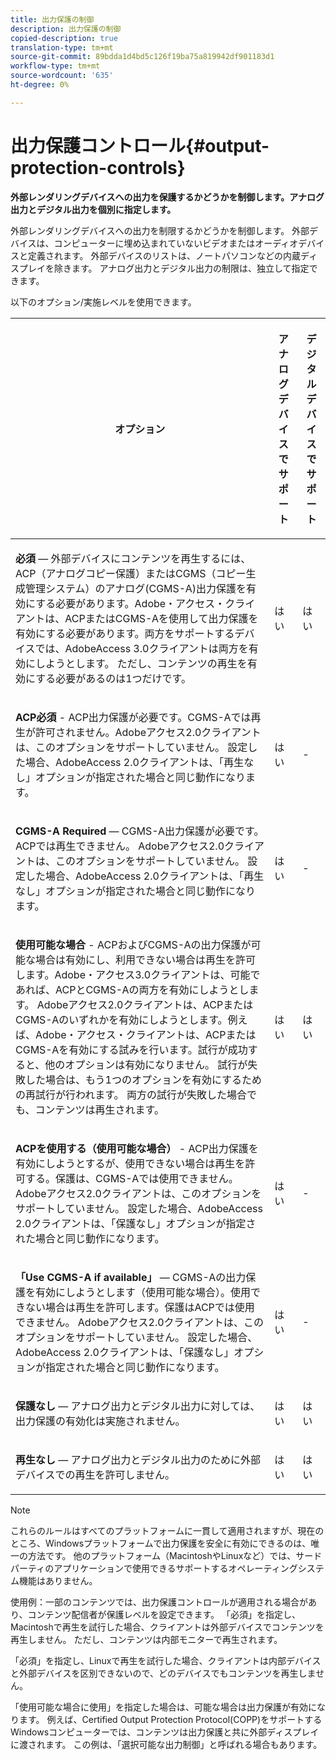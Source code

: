 ```yaml
---
title: 出力保護の制御
description: 出力保護の制御
copied-description: true
translation-type: tm+mt
source-git-commit: 89bdda1d4bd5c126f19ba75a819942df901183d1
workflow-type: tm+mt
source-wordcount: '635'
ht-degree: 0%

---
```



# 出力保護コントロール{#output-protection-controls}

**外部レンダリングデバイスへの出力を保護するかどうかを制御します。アナログ出力とデジタル出力を個別に指定します。**

外部レンダリングデバイスへの出力を制限するかどうかを制御します。 外部デバイスは、コンピューターに埋め込まれていないビデオまたはオーディオデバイスと定義されます。 外部デバイスのリストは、ノートパソコンなどの内蔵ディスプレイを除きます。 アナログ出力とデジタル出力の制限は、独立して指定できます。

以下のオプション/実施レベルを使用できます。

<table frame="all" colsep="0" rowsep="1" id="adobetable_fvw_5fx_n4"> 
 <thead class="- topic/thead "> 
  <tr rowsep="1" class="- topic/row "> 
   <th colname="1" class="- topic/entry entry"> <p class="- topic/p ">オプション </p> </th> 
   <th colname="2" class="- topic/entry entry"> <p class="- topic/p ">アナログデバイスでサポート </p> </th> 
   <th colname="3" class="- topic/entry entry"> <p class="- topic/p ">デジタルデバイスでサポート </p> </th> 
  </tr> 
 </thead>
 <tbody class="- topic/tbody "> 
  <tr rowsep="1" class="- topic/row "> 
   <td colname="1" class="- topic/entry "> <p class="- topic/p "><b class="+ topic/ph hi-d/b ">必須</b>  — 外部デバイスにコンテンツを再生するには、ACP（アナログコピー保護）またはCGMS（コピー生成管理システム）のアナログ(CGMS-A)出力保護を有効にする必要があります。Adobe・アクセス・クライアントは、ACPまたはCGMS-Aを使用して出力保護を有効にする必要があります。両方をサポートするデバイスでは、AdobeAccess 3.0クライアントは両方を有効にしようとします。 ただし、コンテンツの再生を有効にする必要があるのは1つだけです。 </p> </td> 
   <td colname="2" class="- topic/entry "> <p class="- topic/p ">はい </p> </td> 
   <td colname="3" class="- topic/entry "> <p class="- topic/p ">はい </p> </td> 
  </tr> 
  <tr rowsep="1" class="- topic/row "> 
   <td colname="1" class="- topic/entry "> <p class="- topic/p "><b class="+ topic/ph hi-d/b ">ACP必須</b> - ACP出力保護が必要です。CGMS-Aでは再生が許可されません。Adobeアクセス2.0クライアントは、このオプションをサポートしていません。 設定した場合、AdobeAccess 2.0クライアントは、「再生なし」オプションが指定された場合と同じ動作になります。 </p> </td> 
   <td colname="2" class="- topic/entry "> <p class="- topic/p ">はい </p> </td> 
   <td colname="3" class="- topic/entry "> <p class="- topic/p ">- </p> </td> 
  </tr> 
  <tr rowsep="1" class="- topic/row "> 
   <td colname="1" class="- topic/entry "> <p class="- topic/p "><b class="+ topic/ph hi-d/b ">CGMS-A Required</b>  — CGMS-A出力保護が必要です。ACPでは再生できません。 Adobeアクセス2.0クライアントは、このオプションをサポートしていません。 設定した場合、AdobeAccess 2.0クライアントは、「再生なし」オプションが指定された場合と同じ動作になります。 </p> </td> 
   <td colname="2" class="- topic/entry "> <p class="- topic/p ">はい </p> </td> 
   <td colname="3" class="- topic/entry "> <p class="- topic/p ">- </p> </td> 
  </tr> 
  <tr rowsep="1" class="- topic/row "> 
   <td colname="1" class="- topic/entry "> <p class="- topic/p "><b class="+ topic/ph hi-d/b ">使用可能な場合</b> - ACPおよびCGMS-Aの出力保護が可能な場合は有効にし、利用できない場合は再生を許可します。Adobe・アクセス3.0クライアントは、可能であれば、ACPとCGMS-Aの両方を有効にしようとします。 Adobeアクセス2.0クライアントは、ACPまたはCGMS-Aのいずれかを有効にしようとします。例えば、Adobe・アクセス・クライアントは、ACPまたはCGMS-Aを有効にする試みを行います。試行が成功すると、他のオプションは有効になりません。 試行が失敗した場合は、もう1つのオプションを有効にするための再試行が行われます。 両方の試行が失敗した場合でも、コンテンツは再生されます。 </p> </td> 
   <td colname="2" class="- topic/entry "> <p class="- topic/p ">はい </p> </td> 
   <td colname="3" class="- topic/entry "> <p class="- topic/p ">はい </p> </td> 
  </tr> 
  <tr rowsep="1" class="- topic/row "> 
   <td colname="1" class="- topic/entry "> <p class="- topic/p "><b class="+ topic/ph hi-d/b ">ACPを使用する（使用可能な場合）</b> - ACP出力保護を有効にしようとするが、使用できない場合は再生を許可する。保護は、CGMS-Aでは使用できません。Adobeアクセス2.0クライアントは、このオプションをサポートしていません。 設定した場合、AdobeAccess 2.0クライアントは、「保護なし」オプションが指定された場合と同じ動作になります。 </p> </td> 
   <td colname="2" class="- topic/entry "> <p class="- topic/p ">はい </p> </td> 
   <td colname="3" class="- topic/entry "> <p class="- topic/p ">- </p> </td> 
  </tr> 
  <tr rowsep="1" class="- topic/row "> 
   <td colname="1" class="- topic/entry "> <p class="- topic/p "><b class="+ topic/ph hi-d/b ">「Use CGMS-A if available」  </b>— CGMS-Aの出力保護を有効にしようとします（使用可能な場合）。使用できない場合は再生を許可します。保護はACPでは使用できません。 Adobeアクセス2.0クライアントは、このオプションをサポートしていません。 設定した場合、AdobeAccess 2.0クライアントは、「保護なし」オプションが指定された場合と同じ動作になります。 </p> </td> 
   <td colname="2" class="- topic/entry "> <p class="- topic/p ">はい </p> </td> 
   <td colname="3" class="- topic/entry "> <p class="- topic/p ">- </p> </td> 
  </tr> 
  <tr rowsep="1" class="- topic/row "> 
   <td colname="1" class="- topic/entry "> <p class="- topic/p "><b class="+ topic/ph hi-d/b ">保護なし</b>  — アナログ出力とデジタル出力に対しては、出力保護の有効化は実施されません。 </p> </td> 
   <td colname="2" class="- topic/entry "> <p class="- topic/p ">はい </p> </td> 
   <td colname="3" class="- topic/entry "> <p class="- topic/p ">はい </p> </td> 
  </tr> 
  <tr rowsep="0" class="- topic/row "> 
   <td colname="1" class="- topic/entry "> <p class="- topic/p "><b class="+ topic/ph hi-d/b ">再生なし</b>  — アナログ出力とデジタル出力のために外部デバイスでの再生を許可しません。 </p> </td> 
   <td colname="2" class="- topic/entry "> <p class="- topic/p ">はい </p> </td> 
   <td colname="3" class="- topic/entry "> <p class="- topic/p ">はい </p> </td> 
  </tr> 
 </tbody> 
</table>

>[!NOTE]
>
>これらのルールはすべてのプラットフォームに一貫して適用されますが、現在のところ、Windowsプラットフォームで出力保護を安全に有効にできるのは、唯一の方法です。 他のプラットフォーム（MacintoshやLinuxなど）では、サードパーティのアプリケーションで使用できるサポートするオペレーティングシステム機能はありません。

使用例：一部のコンテンツでは、出力保護コントロールが適用される場合があり、コンテンツ配信者が保護レベルを設定できます。 「必須」を指定し、Macintoshで再生を試行した場合、クライアントは外部デバイスでコンテンツを再生しません。 ただし、コンテンツは内部モニターで再生されます。

「必須」を指定し、Linuxで再生を試行した場合、クライアントは内部デバイスと外部デバイスを区別できないので、どのデバイスでもコンテンツを再生しません。

「使用可能な場合に使用」を指定した場合は、可能な場合は出力保護が有効になります。 例えば、Certified Output Protection Protocol(COPP)をサポートするWindowsコンピューターでは、コンテンツは出力保護と共に外部ディスプレイに渡されます。 この例は、「選択可能な出力制御」と呼ばれる場合もあります。
